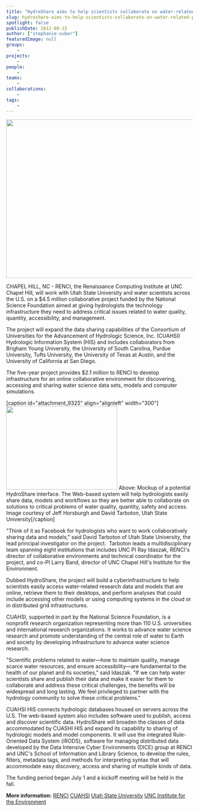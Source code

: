 ```yaml
---
title: "HydroShare aims to help scientists collaborate on water-related problems"
slug: hydroshare-aims-to-help-scientists-collaborate-on-water-related-problems
spotlight: false
publishDate: 2012-08-15
author: ["stephanie-suber"]
featuredImage: null
groups:
    - 
projects:
    - 
people:
    - 
teams: 
    - 
collaborations:
    - 
tags:
    -
---
```


<img class="size-large wp-image-12067 alignleft" title="HydroShare" src="https://www.renci.org/wp-content/uploads/2013/11/HydroShare_Story_Header_Image_Edited.jpg" alt="" width="640" height="427" />

CHAPEL HILL, NC - RENCI, the Renaissance Computing Institute at UNC Chapel Hill, will work with Utah State University and water scientists across the U.S. on a $4.5 million collaborative project funded by the National Science Foundation aimed at giving hydrologists the technology infrastructure they need to address critical issues related to water quality, quantity, accessibility, and management.

The project will expand the data sharing capabilities of the Consortium of Universities for the Advancement of Hydrologic Science, Inc. (CUAHSI) Hydrologic Information System (HIS) and includes collaborators from Brigham Young University, the University of South Carolina, Purdue University, Tufts University, the University of Texas at Austin, and the University of California at San Diego.

The five-year project provides $2.1 million to RENCI to develop infrastructure for an online collaborative environment for discovering, accessing and sharing water science data sets, models and computer simulations.

[caption id="attachment_9325" align="alignleft" width="300"]<a href="https://www.renci.org/wp-content/uploads/2012/08/hydroshare-630x472.jpg"><img class="size-medium wp-image-9325 " title="hydroshare" src="https://www.renci.org/wp-content/uploads/2012/08/hydroshare-300x225.jpg" alt="" width="300" height="225" /></a> Above: Mockup of a potential HydroShare interface. The Web-based system will help hydrologists easily share data, models and workflows so they are better able to collaborate on solutions to critical problems of water quality, quantity, safety and access. Image courtesy of Jeff Horsburgh and David Tarboton, Utah State University[/caption]

"Think of it as Facebook for hydrologists who want to work collaboratively sharing data and models," said David Tarboton of Utah State University, the lead principal investigator on the project.  Tarboton leads a multidisciplinary team spanning eight institutions that includes UNC PI Ray Idaszak, RENCI's director of collaborative environments and technical coordinator for the project, and co-PI Larry Band, director of UNC Chapel Hill's Institute for the Environment.

Dubbed HydroShare, the project will build a cyberinfrastructure to help scientists easily access water-related research data and models that are online, retrieve them to their desktops, and perform analyses that could include accessing other models or using computing systems in the cloud or in distributed grid infrastructures.

CUAHSI, supported in part by the National Science Foundation, is a nonprofit research organization representing more than 110 U.S. universities and international research organizations. It works to advance water science research and promote understanding of the central role of water to Earth and society by developing infrastructure to advance water science research.

"Scientific problems related to water—how to maintain quality, manage scarce water resources, and ensure accessibility—are fundamental to the health of our planet and its societies," said Idaszak. "If we can help water scientists share and publish their data and make it easier for them to collaborate and address these critical challenges, the benefits will be widespread and long lasting. We feel privileged to partner with the hydrology community to solve these critical problems."

CUAHSI HIS connects hydrologic databases housed on servers across the U.S. The web-based system also includes software used to publish, access and discover scientific data. HydroShare will broaden the classes of data accommodated by CUASHI HIS and expand its capability to sharing of hydrologic models and model components. It will use the integrated Rule-Oriented Data System (iRODS), software for managing distributed data developed by the Data Intensive Cyber Environments (DICE) group at RENCI and UNC's School of Information and Library Science, to develop the rules, filters, metadata tags, and methods for interpreting syntax that will accommodate easy discovery, access and sharing of multiple kinds of data.

The funding period began July 1 and a kickoff meeting will be held in the fall.

<strong class="head2">More information:</strong>
<a href="https://www.renci.org">RENCI</a>
<a href="http://www.cuahsi.org" target="_blank">CUAHSI</a>
<a href="http://www.usu.edu" target="_blank">Utah State University</a>
<a href="http://www.ie.unc.edu" target="_blank">UNC Institute for the Environment</a>

<!-- old tags
["CUAHSI","Data Intensive Cyber Environments (DICE)","HydroShare","iRODS","National Science Foundation (NSF)","Utah State University","water science"]
-->
